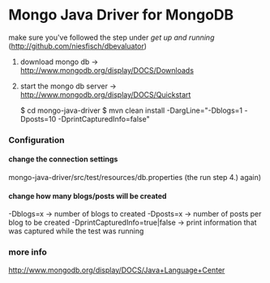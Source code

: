 # Mongo Java Driver for MongoDB

make sure you've followed the step under *get up and running* (<http://github.com/niesfisch/dbevaluator>)

1. download mongo db -> <http://www.mongodb.org/display/DOCS/Downloads>
2. start the mongo db server -> <http://www.mongodb.org/display/DOCS/Quickstart>

    $ cd mongo-java-driver
    $ mvn clean install -DargLine="-Dblogs=1 -Dposts=10 -DprintCapturedInfo=false" 

### Configuration

#### change the connection settings
mongo-java-driver/src/test/resources/db.properties (the run step 4.) again)

#### change how many blogs/posts will be created

-Dblogs=x -> number of blogs to created
-Dposts=x -> number of posts per blog to be created
-DprintCapturedInfo=true|false -> print information that was captured while the test was running

### more info

http://www.mongodb.org/display/DOCS/Java+Language+Center
